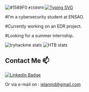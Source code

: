 ![#1589F0](https://placehold.co/15x15/1589F0/1589F0.png) `#1589F0`
[![Typing SVG](https://readme-typing-svg.herokuapp.com?font=Hack&color=%2315b0cf&lines=What's+up!+I'm+Ily455)](https://git.io/typing-svg)

#I'm a cybersecurity student at ENSAO.

#Currently working on an EDR project.

#Looking for a summer internship.

![tryhackme stats](https://tryhackme-badges.s3.amazonaws.com/Ily455.png)      ![HTB stats](https://www.hackthebox.eu/badge/image/815745)

## Contact Me 📫

[![Linkedin Badge](https://img.shields.io/twitter/url?color=lightblue&label=Ilyass%20Elannid&logo=linkedin&logoColor=lightblue&style=for-the-badge&url=https%3A%2F%2Fwww.linkedin.com%2Fin%2Filyass-elannid)](https://www.linkedin.com/in/ilyass-elannid/)

Or via e-mail on : ielannid@gmail.com
